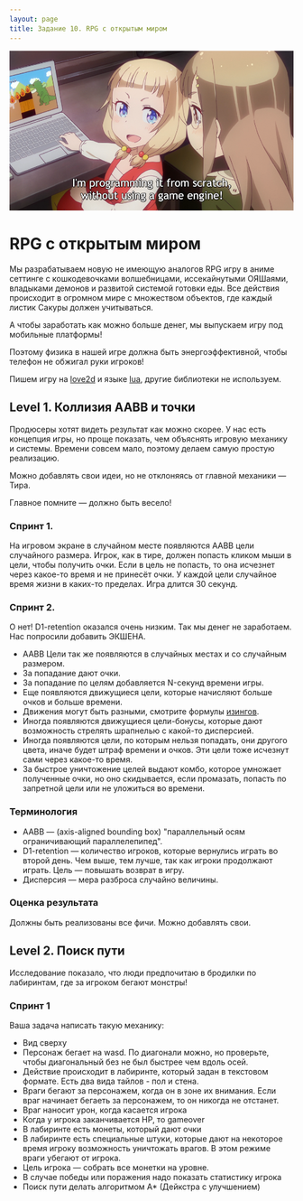 ```yaml
---
layout: page
title: Задание 10. RPG с открытым миром
---
```


![](/assets/nene2.png)

# RPG с открытым миром

Мы разрабатываем новую не имеющую аналогов RPG игру в аниме сеттинге с кошкодевочками волшебницами, иссекайнутыми ОЯШаями, владыками демонов и развитой системой готовки еды. Все действия происходит в огромном мире с множеством объектов, где каждый листик Сакуры должен учитываться.

А чтобы заработать как можно больше денег, мы выпускаем игру под мобильные платформы!

Поэтому физика в нашей игре должна быть энергоэффективной, чтобы телефон не обжигал руки игроков!

Пишем игру на [love2d](/theory/love2d) и языке [lua](/theory/lua), другие библиотеки не используем. 

## Level 1. Коллизия AABB и точки

Продюсеры хотят видеть результат как можно скорее. У нас есть концепция игры, но проще показать, чем объяснять игровую механику и системы. Времени совсем мало, поэтому делаем самую простую реализацию.

Можно добавлять свои идеи, но не отклоняясь от главной механики — Тира.

Главное помните — должно быть весело!

### Спринт 1.

На игровом экране в случайном месте появляются AABB цели случайного размера. Игрок, как в тире, должен попасть кликом мыши в цели, чтобы получить очки. Если в цель не попасть, то она исчезнет через какое-то время и не принесёт очки. У каждой цели случайное время жизни в каких-то пределах. Игра длится 30 секунд.

### Спринт 2.

О нет! D1-retention оказался очень низким. Так мы денег не заработаем. Нас попросили добавить ЭКШЕНА.

- AABB Цели так же появляются в случайных местах и со случайным размером.
- За попадание дают очки.
- За попадание по целям добавляется N-секунд времени игры. 
- Еще появляются движущиеся цели, которые начисляют больше очков и больше времени.
- Движения могут быть разными, смотрите формулы [изингов](https://easings.net/).
- Иногда появляются движущиеся цели-бонусы, которые дают возможность стрелять шрапнелью с какой-то дисперсией.
- Иногда появляются цели, по которым нельзя попадать, они другого цвета, иначе будет штраф времени и очков. Эти цели тоже исчезнут сами через какое-то время.
- За быстрое уничтожение целей выдают комбо, которое умножает полученные очки, но оно скидывается, если промазать, попасть по запретной цели или не уложиться во времени.

### Терминология

- AABB — (axis-aligned bounding box) "параллельный осям ограничивающий параллелепипед".
- D1-retention — количество игроков, которые вернулись играть во второй день. Чем выше, тем лучше, так как игроки продолжают играть. Цель — повышать возврат в игру.
- Дисперсия — мера разброса случайно величины.

### Оценка результата

Должны быть реализованы все фичи. Можно добавлять свои.

## Level 2. Поиск пути

Исследование показало, что люди предпочитаю в бродилки по лабиринтам, где за игроком бегают монстры!

### Спринт 1

Ваша задача написать такую механику:

- Вид сверху
- Персонаж бегает на wasd. По диагонали можно, но проверьте, чтобы диагональный без не был быстрее чем вдоль осей.
- Действие происходит в лабиринте, который задан в текстовом формате. Есть два вида тайлов - пол и стена.
- Враги бегают за персонажем, когда он в зоне их внимания. Если враг начинает бегаеть за персонажем, то он никогда не отстанет.
- Враг наносит урон, когда касается игрока
- Когда у игрока заканчивается HP, то gameover
- В лабиринте есть монеты, который дают очки
- В лабиринте есть специальные штуки, которые дают на некоторое время игроку возможность уничтожать врагов. В этом режиме враги убегают от игрока.
- Цель игрока — собрать все монетки на уровне.
- В случае победы или поражения надо показать статистику игрока
- Поиск пути делать алгоритмом А* (Дейкстра с улучшением)
